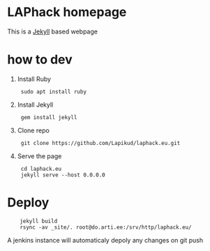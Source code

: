 # LAPhack homepage

This is a [Jekyll](https://jekyllrb.com/) based webpage

# how to dev

1. Install Ruby

        sudo apt install ruby

2. Install Jekyll

        gem install jekyll

3. Clone repo

        git clone https://github.com/Lapikud/laphack.eu.git

4. Serve the page

        cd laphack.eu
        jekyll serve --host 0.0.0.0

# Deploy

        jekyll build
        rsync -av _site/. root@do.arti.ee:/srv/http/laphack.eu/

A jenkins instance will automaticaly depoly any changes on git push
